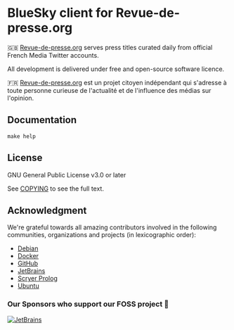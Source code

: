 # BlueSky client for Revue-de-presse.org

:uk: [Revue-de-presse.org](https://github.com/revuedepresse) serves press titles curated daily from official French Media Twitter accounts.

All development is delivered under free and open-source software licence.

:fr: [Revue-de-presse.org](https://github.com/revuedepresse) est un projet citoyen indépendant qui s'adresse à toute personne curieuse de l'actualité et de l'influence des médias sur l'opinion.

## Documentation

```
make help
```

## License

GNU General Public License v3.0 or later

See [COPYING](./COPYING) to see the full text.


## Acknowledgment

We're grateful towards all amazing contributors involved in the following  
communities, organizations and projects (in lexicographic order):

  - [Debian](https://www.debian.org/)
  - [Docker](docker.com)
  - [GitHub](https://github.com/)
  - [JetBrains](https://jb.gg/OpenSourceSupport)
  - [Scryer Prolog](https://www.scryer.pl/)
  - [Ubuntu](https://ubuntu.com/)

### Our Sponsors who support our FOSS project 💙

[![JetBrains](../main/assets/sponsors/jetbrains-logo-alt.png?raw=true)](https://jb.gg/OpenSourceSupport)  
